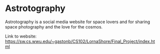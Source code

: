# Astrotography
Astrotography is a social media website for space lovers and for sharing space photography and the love for the cosmos.

Link to website: https://sw.cs.wwu.edu/~gastonb/CS102/LornaShore/Final_Project/index.html
